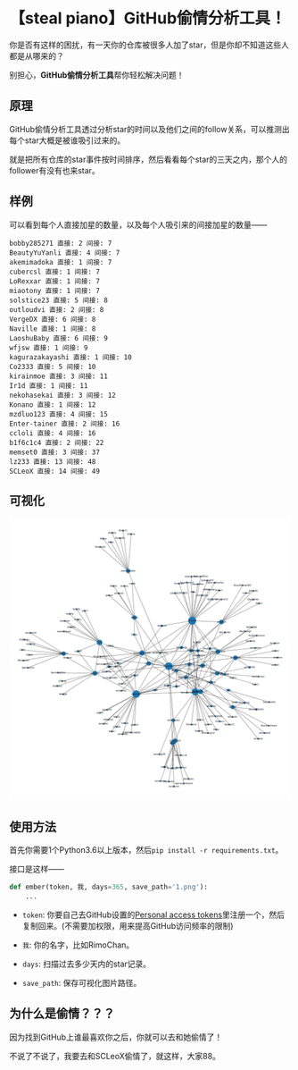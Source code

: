 # 【steal piano】GitHub偷情分析工具！

你是否有这样的困扰，有一天你的仓库被很多人加了star，但是你却不知道这些人都是从哪来的？

别担心，**GitHub偷情分析工具**帮你轻松解决问题！


## 原理

GitHub偷情分析工具透过分析star的时间以及他们之间的follow关系，可以推测出每个star大概是被谁吸引过来的。

就是把所有仓库的star事件按时间排序，然后看看每个star的三天之内，那个人的follower有没有也来star。


## 样例

可以看到每个人直接加星的数量，以及每个人吸引来的间接加星的数量——

```text
bobby285271 直接: 2 间接: 7
BeautyYuYanli 直接: 4 间接: 7
akemimadoka 直接: 1 间接: 7
cubercsl 直接: 1 间接: 7
LoRexxar 直接: 1 间接: 7
miaotony 直接: 1 间接: 7
solstice23 直接: 5 间接: 8
outloudvi 直接: 2 间接: 8
VergeDX 直接: 6 间接: 8
Naville 直接: 1 间接: 8
LaoshuBaby 直接: 6 间接: 9
wfjsw 直接: 1 间接: 9
kagurazakayashi 直接: 1 间接: 10
Co2333 直接: 5 间接: 10
kirainmoe 直接: 3 间接: 11
Ir1d 直接: 1 间接: 11
nekohasekai 直接: 3 间接: 12
Konano 直接: 1 间接: 12
mzdluo123 直接: 4 间接: 15
Enter-tainer 直接: 2 间接: 16
ccloli 直接: 4 间接: 16
b1f6c1c4 直接: 2 间接: 22
memset0 直接: 3 间接: 37
lz233 直接: 13 间接: 48
SCLeoX 直接: 14 间接: 49
```


## 可视化

![./img.webp](./img.webp)


## 使用方法

首先你需要1个Python3.6以上版本，然后`pip install -r requirements.txt`。

接口是这样——

```python
def ember(token, 我, days=365, save_path='1.png'): 
    ...
```

- `token`: 你要自己去GitHub设置的[Personal access tokens](https://github.com/settings/tokens)里注册一个，然后复制回来。(不需要加权限，用来提高GitHub访问频率的限制)

- `我`: 你的名字，比如RimoChan。

- `days`: 扫描过去多少天内的star记录。

- `save_path`: 保存可视化图片路径。


## 为什么是偷情？？？

因为找到GitHub上谁最喜欢你之后，你就可以去和她偷情了！

不说了不说了，我要去和SCLeoX偷情了，就这样，大家88。

